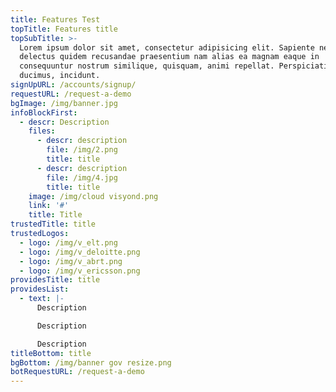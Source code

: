 ```yaml
---
title: Features Test
topTitle: Features title
topSubTitle: >-
  Lorem ipsum dolor sit amet, consectetur adipisicing elit. Sapiente neque vero
  delectus quidem recusandae praesentium nam alias ea magnam eaque in
  consequuntur nostrum similique, quisquam, animi repellat. Perspiciatis,
  ducimus, incidunt.
signUpURL: /accounts/signup/
requestURL: /request-a-demo
bgImage: /img/banner.jpg
infoBlockFirst:
  - descr: Description
    files:
      - descr: description
        file: /img/2.png
        title: title
      - descr: description
        file: /img/4.jpg
        title: title
    image: /img/cloud visyond.png
    link: '#'
    title: Title
trustedTitle: title
trustedLogos:
  - logo: /img/v_elt.png
  - logo: /img/v_deloitte.png
  - logo: /img/v_abrt.png
  - logo: /img/v_ericsson.png
providesTitle: title
providesList:
  - text: |-
      Description

      Description

      Description
titleBottom: title
bgBottom: /img/banner gov resize.png
botRequestURL: /request-a-demo
---
```


